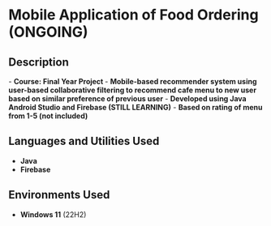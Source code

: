 <h1>Mobile Application of Food Ordering (ONGOING)</h1>


<h2>Description</h2>
- <b>Course: Final Year Project </b>
- <b>Mobile-based recommender system using user-based collaborative filtering to recommend cafe menu to new user based on similar preference of previous user</b>
- <b>Developed using Java Android Studio and Firebase (STILL LEARNING)</b>
- <b>Based on rating of menu from 1-5 (not included)</b>



<h2>Languages and Utilities Used</h2>

- <b>Java</b> 
- <b>Firebase</b>

<h2>Environments Used </h2>

- <b>Windows 11</b> (22H2)

